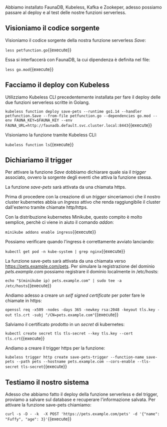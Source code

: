 
Abbiamo installato FaunaDB, Kubeless, Kafka e Zookeper, adesso possiamo passare al deploy e al test delle nostre funzioni serverless.


## Visioniamo il codice sorgente

Visioniamo il codice sorgente della nostra funzione serverless _Save_:

`less petfunction.go`{{execute}}

Essa si interfaccerà con FaunaDB, la cui dipendenza è definita nel file:

`less go.mod`{{execute}}

## Facciamo il deploy con Kubeless

Utilizziamo Kubeless CLI precedentemente installata per fare il deploy delle due funzioni serverless scritte in Golang.

`kubeless function deploy save-pets --runtime go1.14 --handler petfunction.Save --from-file petfunction.go --dependencies go.mod --env FAUNA_KEY=$FAUNA_KEY --env FAUNA_URL=http://faunadb.default.svc.cluster.local:8443`{{execute}}

Visioniamo la funzione tramite Kubeless CLI:

`kubeless function ls`{{execute}}

## Dichiariamo il trigger

Per attivare la funzione _Save_ dobbiamo dichiarare quale sia il _trigger_ associato, ovvero la sorgente degli eventi che attiva la funzione stessa.

La funzione _save-pets_ sarà attivata da una chiamata https.

Prima di procedere con la creazione di un _trigger_ sinceriamoci che il nostro cluster kubernetes abbia un _Ingress_ attivo che renda raggiungibile il cluster dall'esterno tramite chiamate http/https.

Con la distribuzione kubernetes Minikube, questo compito è molto semplice, perchè ci viene in aiuto il comando _addon_:

`minikube addons enable ingress`{{execute}}

Possiamo verificare quando l'ingress è correttamente avviato lanciando:

`kubectl get pod -n kube-system | grep nginx`{{execute}}

La funzione save-pets sarà attivata da una chiamata verso https://pets.example.com/pets.
Per simulare la registrazione del dominio _pets.example.com_ possiamo registrare il dominio localmente in /etc/hosts:

`echo "$(minikube ip) pets.example.com" | sudo tee -a /etc/hosts`{{execute}}

Andiamo adesso a creare un _self signed certificate_ per poter fare le chiamate in https:

`openssl req -x509 -nodes -days 365 -newkey rsa:2048 -keyout tls.key -out tls.crt -subj "/CN=pets.example.com"`{{execute}}

Salviamo il certificato prodotto in un _secret_ di kubernetes:

`kubectl create secret tls tls-secret --key tls.key --cert tls.crt`{{execute}}

Andiamo a creare il trigger https per la funzione:

`kubeless trigger http create save-pets-trigger --function-name save-pets --path pets --hostname pets.example.com --cors-enable --tls-secret tls-secret`{{execute}}


## Testiamo il nostro sistema

Adesso che abbiamo fatto il deploy della funzione serverless e del trigger, proviamo a salvare sul database e recuperare l'informazione salvata.
Per attivare la funzione save-pets chiamiamo:

`curl -s -D - -k  -X POST 'https://pets.example.com/pets' -d '{"name": "Fuffy", "age": 3}'`{{execute}}


